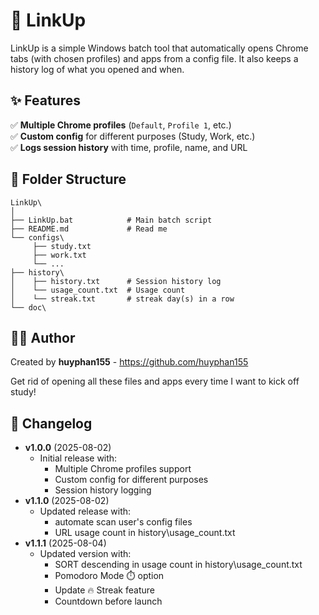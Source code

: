 # 🚀 LinkUp

LinkUp is a simple Windows batch tool that automatically opens Chrome tabs (with chosen profiles) and apps from a config file.
It also keeps a history log of what you opened and when.

## ✨ Features
✅ **Multiple Chrome profiles** (`Default`, `Profile 1`, etc.)  
✅ **Custom config** for different purposes (Study, Work, etc.)  
✅ **Logs session history** with time, profile, name, and URL

## 📂 Folder Structure
```
LinkUp\
│
├── LinkUp.bat            # Main batch script
├── README.md             # Read me
└── configs\              
     ├── study.txt
     ├── work.txt
     └── ...
├── history\
│    ├── history.txt      # Session history log
│    └── usage_count.txt  # Usage count
│    └── streak.txt       # streak day(s) in a row
└── doc\
```
## 🧑‍💻 Author
Created by **huyphan155** - https://github.com/huyphan155

Get rid of opening all these files and apps every time I want to kick off study!

## 📅 Changelog
- **v1.0.0** (2025-08-02)  
  - Initial release with:
    - Multiple Chrome profiles support
    - Custom config for different purposes
    - Session history logging
- **v1.1.0** (2025-08-02)  
  - Updated release with:
    - automate scan user's config files
    - URL usage count in  history\usage_count.txt
- **v1.1.1** (2025-08-04)  
  - Updated version with:
    - SORT descending in usage count in history\usage_count.txt
    - Pomodoro Mode ⏱️ option
    - Update 🔥 Streak feature
    - Countdown before launch
